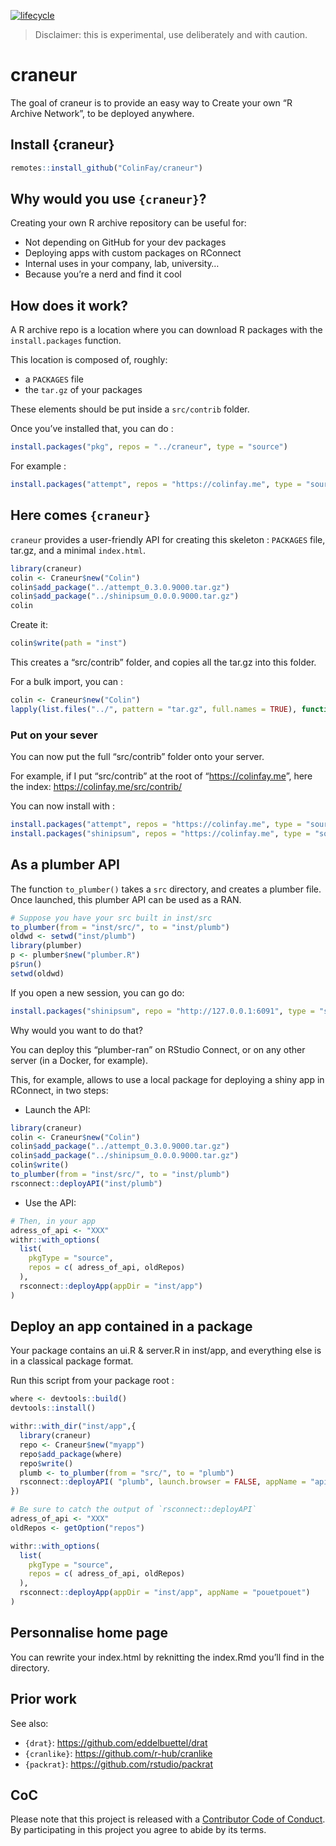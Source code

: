 
<!-- README.md is generated from README.Rmd. Please edit that file -->

[![lifecycle](https://img.shields.io/badge/lifecycle-experimental-orange.svg)](https://www.tidyverse.org/lifecycle/#experimental)

> Disclaimer: this is experimental, use deliberately and with caution.

# craneur

The goal of craneur is to provide an easy way to Create your own “R
Archive Network”, to be deployed anywhere.

## Install {craneur}

``` r
remotes::install_github("ColinFay/craneur")
```

## Why would you use `{craneur}`?

Creating your own R archive repository can be useful for:

  - Not depending on GitHub for your dev packages
  - Deploying apps with custom packages on RConnect
  - Internal uses in your company, lab, university…
  - Because you’re a nerd and find it cool

## How does it work?

A R archive repo is a location where you can download R packages with
the `install.packages` function.

This location is composed of, roughly:

  - a `PACKAGES` file
  - the `tar.gz` of your packages

These elements should be put inside a `src/contrib` folder.

Once you’ve installed that, you can do :

``` r
install.packages("pkg", repos = "../craneur", type = "source")
```

For example
:

``` r
install.packages("attempt", repos = "https://colinfay.me", type = "source")
```

## Here comes `{craneur}`

`craneur` provides a user-friendly API for creating this skeleton :
`PACKAGES` file, tar.gz, and a minimal `index.html`.

``` r
library(craneur)
colin <- Craneur$new("Colin")
colin$add_package("../attempt_0.3.0.9000.tar.gz")
colin$add_package("../shinipsum_0.0.0.9000.tar.gz")
colin
```

Create it:

``` r
colin$write(path = "inst")
```

This creates a “src/contrib” folder, and copies all the tar.gz into this
folder.

For a bulk import, you can :

``` r
colin <- Craneur$new("Colin")
lapply(list.files("../", pattern = "tar.gz", full.names = TRUE), function(x) colin$add_package(x))
```

### Put on your sever

You can now put the full “src/contrib” folder onto your server.

For example, if I put “src/contrib” at the root of
“<https://colinfay.me>”, here the index:
<https://colinfay.me/src/contrib/>

You can now install with
:

``` r
install.packages("attempt", repos = "https://colinfay.me", type = "source")
install.packages("shinipsum", repos = "https://colinfay.me", type = "source")
```

## As a plumber API

The function `to_plumber()` takes a `src` directory, and creates a
plumber file. Once launched, this plumber API can be used as a RAN.

``` r
# Suppose you have your src built in inst/src
to_plumber(from = "inst/src/", to = "inst/plumb")
oldwd <- setwd("inst/plumb")
library(plumber)
p <- plumber$new("plumber.R")
p$run()
setwd(oldwd)
```

If you open a new session, you can go
do:

``` r
install.packages("shinipsum", repo = "http://127.0.0.1:6091", type = "source")
```

Why would you want to do that?

You can deploy this “plumber-ran” on RStudio Connect, or on any other
server (in a Docker, for example).

This, for example, allows to use a local package for deploying a shiny
app in RConnect, in two steps:

  - Launch the API:

<!-- end list -->

``` r
library(craneur)
colin <- Craneur$new("Colin")
colin$add_package("../attempt_0.3.0.9000.tar.gz")
colin$add_package("../shinipsum_0.0.0.9000.tar.gz")
colin$write()
to_plumber(from = "inst/src/", to = "inst/plumb")
rsconnect::deployAPI("inst/plumb")
```

  - Use the API:

<!-- end list -->

``` r
# Then, in your app 
adress_of_api <- "XXX"
withr::with_options(
  list(
    pkgType = "source", 
    repos = c( adress_of_api, oldRepos)
  ), 
  rsconnect::deployApp(appDir = "inst/app")
)
```

## Deploy an app contained in a package

Your package contains an ui.R & server.R in inst/app, and everything
else is in a classical package format.

Run this script from your package root :

``` r
where <- devtools::build()
devtools::install()

withr::with_dir("inst/app",{
  library(craneur)
  repo <- Craneur$new("myapp")
  repo$add_package(where)
  repo$write()
  plumb <- to_plumber(from = "src/", to = "plumb")
  rsconnect::deployAPI( "plumb", launch.browser = FALSE, appName = "apipouetpouet")
})

# Be sure to catch the output of `rsconnect::deployAPI`
adress_of_api <- "XXX"
oldRepos <- getOption("repos")

withr::with_options(
  list(
    pkgType = "source",
    repos = c( adress_of_api, oldRepos)
  ),
  rsconnect::deployApp(appDir = "inst/app", appName = "pouetpouet")
)
```

## Personnalise home page

You can rewrite your index.html by reknitting the index.Rmd you’ll find
in the directory.

## Prior work

See also:

  - `{drat}`: <https://github.com/eddelbuettel/drat>
  - `{cranlike}`: <https://github.com/r-hub/cranlike>
  - `{packrat}`: <https://github.com/rstudio/packrat>

## CoC

Please note that this project is released with a [Contributor Code of
Conduct](CODE_OF_CONDUCT.md). By participating in this project you agree
to abide by its terms.

